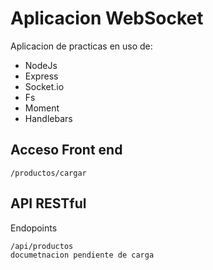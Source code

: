# Aplicacion WebSocket

Aplicacion de practicas en uso de:

- NodeJs
- Express
- Socket.io
- Fs
- Moment
- Handlebars

## Acceso Front end

```
/productos/cargar
```

## API RESTful
Endopoints
```
/api/productos
documetnacion pendiente de carga
```